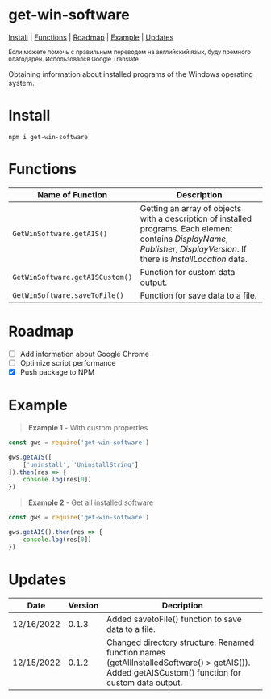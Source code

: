 # get-win-software
[Install](https://github.com/skrike/get-win-software#install) | [Functions](https://github.com/skrike/get-win-software#functions) | [Roadmap](https://github.com/skrike/get-win-software#roadmap) | [Example](https://github.com/skrike/get-win-software#example) | [Updates](https://github.com/skrike/get-win-software#updates)

<sub>Если можете помочь с правильным переводом на английский язык, буду премного благодарен. Использовался Google Translate</sub>

Obtaining information about installed programs of the Windows operating system.

# Install
```
npm i get-win-software
```

# Functions
| Name of Function  | Description |
| ------------- | ------------- |
| `GetWinSoftware.getAIS()`  | Getting an array of objects with a description of installed programs. Each element contains *DisplayName*, *Publisher*, *DisplayVersion*. If there is *InstallLocation* data.  |
| `GetWinSoftware.getAISCustom()`  | Function for custom data output.  |
| `GetWinSoftware.saveToFile()`  | Function for save data to a file.  |

# Roadmap
- [ ] Add information about Google Chrome
- [ ] Optimize script performance
- [x] Push package to NPM

# Example
> **Example 1** - With custom properties
```javascript
const gws = require('get-win-software')

gws.getAIS([
    ['uninstall', 'UninstallString']
]).then(res => {
    console.log(res[0])
})
```

> **Example 2** - Get all installed software
```javascript
const gws = require('get-win-software')

gws.getAIS().then(res => {
    console.log(res[0])
})
```

# Updates
| Date  | Version | Decription  |
| ------------- | ------------- | ------------- |
| 12/16/2022  | 0.1.3  | Added savetoFile() function to save data to a file.  |
| 12/15/2022  | 0.1.2  | Changed directory structure. Renamed function names (getAllInstalledSoftware() > getAIS()). Added getAISCustom() function for custom data output.  |